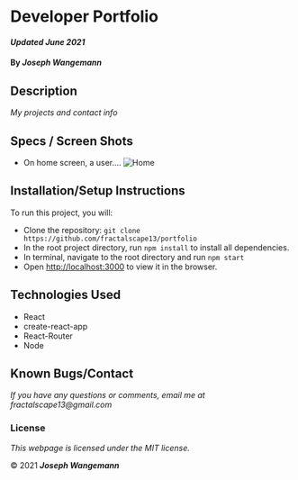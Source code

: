 # Developer Portfolio

#### _Updated June 2021_
#### By _**Joseph Wangemann**_

## Description
_My projects and contact info_

## Specs / Screen Shots
* On home screen, a user....
![Home](./src/assets/homescreen.png?raw=true "Home screen")

## Installation/Setup Instructions
To run this project, you will:
  * Clone the repository: `git clone https://github.com/fractalscape13/portfolio`
  * In the root project directory, run `npm install` to install all dependencies. 
  * In terminal, navigate to the root directory and run `npm start`
  * Open [http://localhost:3000](http://localhost:3000) to view it in the browser.

## Technologies Used
* React
* create-react-app
* React-Router
* Node

## Known Bugs/Contact

_If you have any questions or comments, email me at fractalscape13@gmail.com_

### License

*This webpage is licensed under the MIT license.*

&copy; 2021 **_Joseph Wangemann_**
